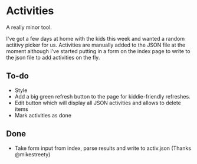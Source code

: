 # Activities

A really minor tool. 

I've got a few days at home with the kids this week and wanted a random actitivy picker for us. Activities are manually added to the JSON file at the moment although I've started putting in a form on the index page to write to the json file to add activities on the fly.

## To-do

* Style
* Add a big green refresh button to the page for kiddie-friendly refreshes.
* Edit button which will display all JSON activities and allows to delete items
* Mark activities as done

## Done
* Take form input from index, parse results and write to activ.json (Thanks @mikestreety)